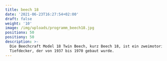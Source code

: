 ```yaml
---
title: beech 18
date: '2021-06-23T16:27:54+02:00'
draft: false
weight: '10'
image: /img/uploads/programm_beech18.jpg
positionx: 50
positiony: 50
description: >-
  Die Beechcraft Model 18 Twin Beech, kurz Beech 18, ist ein zweimotoriger
  Tiefdecker, der von 1937 bis 1970 gebaut wurde.
---
```



